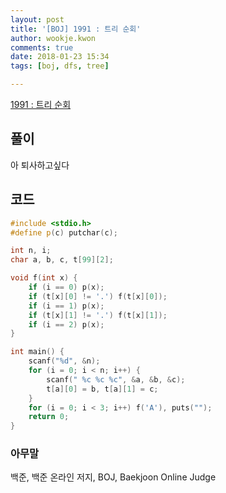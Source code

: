 ```yaml
---
layout: post
title: '[BOJ] 1991 : 트리 순회'
author: wookje.kwon
comments: true
date: 2018-01-23 15:34
tags: [boj, dfs, tree]

---
```


[1991 : 트리 순회](https://www.acmicpc.net/problem/1991)

## 풀이

아 퇴사하고싶다

## 코드

```cpp
#include <stdio.h>
#define p(c) putchar(c);

int n, i;
char a, b, c, t[99][2];

void f(int x) {
	if (i == 0) p(x);
	if (t[x][0] != '.') f(t[x][0]);
	if (i == 1) p(x);
	if (t[x][1] != '.') f(t[x][1]);
	if (i == 2) p(x);
}

int main() {
	scanf("%d", &n);
	for (i = 0; i < n; i++) {
		scanf(" %c %c %c", &a, &b, &c);
		t[a][0] = b, t[a][1] = c;
	}
	for (i = 0; i < 3; i++) f('A'), puts("");
	return 0;
}
```

### 아무말  
백준, 백준 온라인 저지, BOJ, Baekjoon Online Judge
